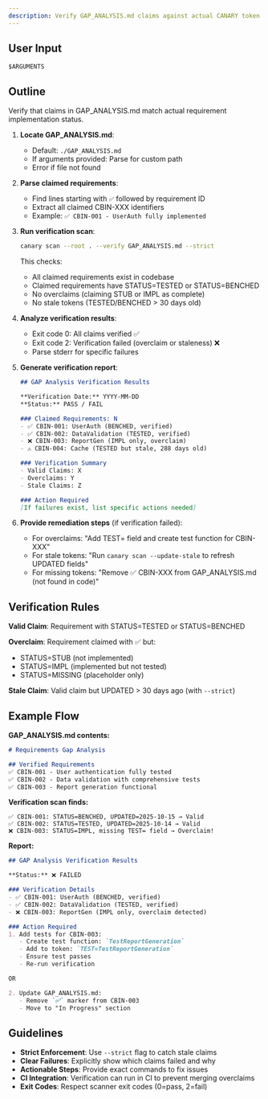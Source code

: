 ```yaml
---
description: Verify GAP_ANALYSIS.md claims against actual CANARY token status
---
```



## User Input

```text
$ARGUMENTS
```

## Outline

Verify that claims in GAP_ANALYSIS.md match actual requirement implementation status.

1. **Locate GAP_ANALYSIS.md**:
   - Default: `./GAP_ANALYSIS.md`
   - If arguments provided: Parse for custom path
   - Error if file not found

2. **Parse claimed requirements**:
   - Find lines starting with `✅` followed by requirement ID
   - Extract all claimed CBIN-XXX identifiers
   - Example: `✅ CBIN-001 - UserAuth fully implemented`

3. **Run verification scan**:
   ```bash
   canary scan --root . --verify GAP_ANALYSIS.md --strict
   ```

   This checks:
   - All claimed requirements exist in codebase
   - Claimed requirements have STATUS=TESTED or STATUS=BENCHED
   - No overclaims (claiming STUB or IMPL as complete)
   - No stale tokens (TESTED/BENCHED > 30 days old)

4. **Analyze verification results**:
   - Exit code 0: All claims verified ✅
   - Exit code 2: Verification failed (overclaim or staleness) ❌
   - Parse stderr for specific failures

5. **Generate verification report**:
   ```markdown
   ## GAP Analysis Verification Results

   **Verification Date:** YYYY-MM-DD
   **Status:** PASS / FAIL

   ### Claimed Requirements: N
   - ✅ CBIN-001: UserAuth (BENCHED, verified)
   - ✅ CBIN-002: DataValidation (TESTED, verified)
   - ❌ CBIN-003: ReportGen (IMPL only, overclaim)
   - ⚠️ CBIN-004: Cache (TESTED but stale, 288 days old)

   ### Verification Summary
   - Valid Claims: X
   - Overclaims: Y
   - Stale Claims: Z

   ### Action Required
   [If failures exist, list specific actions needed]
   ```

6. **Provide remediation steps** (if verification failed):
   - For overclaims: "Add TEST= field and create test function for CBIN-XXX"
   - For stale tokens: "Run `canary scan --update-stale` to refresh UPDATED fields"
   - For missing tokens: "Remove ✅ CBIN-XXX from GAP_ANALYSIS.md (not found in code)"

## Verification Rules

**Valid Claim**: Requirement with STATUS=TESTED or STATUS=BENCHED

**Overclaim**: Requirement claimed with ✅ but:
- STATUS=STUB (not implemented)
- STATUS=IMPL (implemented but not tested)
- STATUS=MISSING (placeholder only)

**Stale Claim**: Valid claim but UPDATED > 30 days ago (with `--strict`)

## Example Flow

**GAP_ANALYSIS.md contents:**
```markdown
# Requirements Gap Analysis

## Verified Requirements
✅ CBIN-001 - User authentication fully tested
✅ CBIN-002 - Data validation with comprehensive tests
✅ CBIN-003 - Report generation functional
```

**Verification scan finds:**
```
✅ CBIN-001: STATUS=BENCHED, UPDATED=2025-10-15 → Valid
✅ CBIN-002: STATUS=TESTED, UPDATED=2025-10-14 → Valid
❌ CBIN-003: STATUS=IMPL, missing TEST= field → Overclaim!
```

**Report:**
```markdown
## GAP Analysis Verification Results

**Status:** ❌ FAILED

### Verification Details
- ✅ CBIN-001: UserAuth (BENCHED, verified)
- ✅ CBIN-002: DataValidation (TESTED, verified)
- ❌ CBIN-003: ReportGen (IMPL only, overclaim detected)

### Action Required
1. Add tests for CBIN-003:
   - Create test function: `TestReportGeneration`
   - Add to token: `TEST=TestReportGeneration`
   - Ensure test passes
   - Re-run verification

OR

2. Update GAP_ANALYSIS.md:
   - Remove `✅` marker from CBIN-003
   - Move to "In Progress" section
```

## Guidelines

- **Strict Enforcement**: Use `--strict` flag to catch stale claims
- **Clear Failures**: Explicitly show which claims failed and why
- **Actionable Steps**: Provide exact commands to fix issues
- **CI Integration**: Verification can run in CI to prevent merging overclaims
- **Exit Codes**: Respect scanner exit codes (0=pass, 2=fail)

